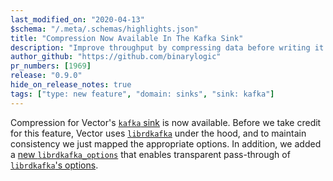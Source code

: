 ```yaml
---
last_modified_on: "2020-04-13"
$schema: "/.meta/.schemas/highlights.json"
title: "Compression Now Available In The Kafka Sink"
description: "Improve throughput by compressing data before writing it to Kafka"
author_github: "https://github.com/binarylogic"
pr_numbers: [1969]
release: "0.9.0"
hide_on_release_notes: true
tags: ["type: new feature", "domain: sinks", "sink: kafka"]
---
```


Compression for Vector's [`kafka` sink][docs.sinks.kafka] is now available.
Before we take credit for this feature, Vector uses
[`librdkafka`][urls.librdkafka] under the hood, and to maintain consistency
we just mapped the appropriate options. In addition, we added a
[new `librdkafka_options`][docs.sinks.kafka#librdkafka_options] that enables
transparent pass-through of [`librdkafka`'s options][urls.librdkafka_config].


[docs.sinks.kafka#librdkafka_options]: /docs/reference/sinks/kafka/#librdkafka_options
[docs.sinks.kafka]: /docs/reference/sinks/kafka/
[urls.librdkafka]: https://github.com/edenhill/librdkafka
[urls.librdkafka_config]: https://github.com/edenhill/librdkafka/blob/master/CONFIGURATION.md

